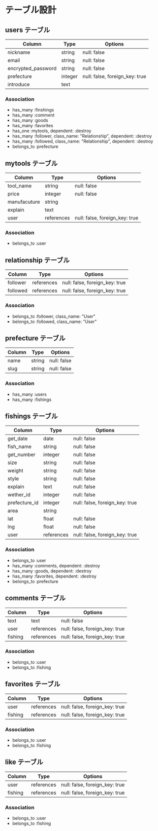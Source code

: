 # テーブル設計

## users テーブル

| Column             | Type       | Options                        |
| ------------------ | ---------- | ------------------------------ |
| nickname           | string     | null: false                    |
| email              | string     | null: false                    |
| encrypted_password | string     | null: false                    |
| prefecture         | integer    | null: false, foreign_key: true |
| introduce          | text       |                                |

### Association

- has_many :finshings
- has_many :comment
- has_many :goods
- has_many :favorites
- has_one :mytools,  dependent: :destroy
- has_many :follower, class_name: "Relationship",  dependent: :destroy
- has_many :followed, class_name: "Relationship",  dependent: :destroy
- belongs_to :prefecture


## mytools テーブル

| Column       | Type       | Options                        |
| ------------ | ------     | -----------                    |
| tool_name    | string     | null: false                    |
| price        | integer    | null: false                    |
| manufacuture | string     |                                |
| explain      | text       |                                |
| user         | references | null: false, foreign_key: true |

### Association

- belongs_to :user

## relationship テーブル

| Column             | Type       | Options                        |
| ------------------ | ---------- | ------------------------------ |
| follower           | references | null: false, foreign_key: true |
| followed           | references | null: false, foreign_key: true |


### Association

- belongs_to :follower, class_name: "User"
- belongs_to :followed, class_name: "User"

## prefecture テーブル

| Column             | Type       | Options                        |
| ------------------ | ---------- | ------------------------------ |
| name               | string     | null: false                    |
| slug               | string     | null: false                    |


### Association

- has_many :users
- has_many :fishings


## fishings テーブル

| Column             | Type       | Options                        |
| ------------------ | ------     | ------------------------------ |
| get_date           | date       | null: false                    |
| fish_name          | string     | null: false                    |
| get_number         | integer    | null: false                    |
| size               | string     | null: false                    |
| weight             | string     | null: false                    |
| style              | string     | null: false                    |
| explain            | text       | null: false                    |
| wether_id          | integer    | null: false                    |
| prefecture_id      | integer    | null: false, foreign_key: true |
| area               | string     |                                |
| lat                | float      | null: false                    |
| lng                | float      | null: false                    |
| user               | references | null: false, foreign_key: true |

### Association

- belongs_to :user
- has_many :comments,  dependent: :destroy
- has_many :goods,     dependent: :destroy
- has_many :favorites, dependent: :destroy
- belongs_to :prefecture


## comments テーブル

| Column             | Type       | Options                        |
| ------------------ | ---------- | ------------------------------ |
| text               | text       | null: false                    |
| user               | references | null: false, foreign_key: true |
| fishing            | references | null: false, foreign_key: true |


### Association

- belongs_to :user
- belongs_to :fishing

## favorites テーブル

| Column             | Type       | Options                        |
| ------------------ | ---------- | ------------------------------ |
| user               | references | null: false, foreign_key: true |
| fishing            | references | null: false, foreign_key: true |


### Association

- belongs_to :user
- belongs_to :fishing

## like テーブル

| Column             | Type       | Options                        |
| ------------------ | ---------- | ------------------------------ |
| user               | references | null: false, foreign_key: true |
| fishing            | references | null: false, foreign_key: true |


### Association

- belongs_to :user
- belongs_to :fishing